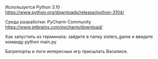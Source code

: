 Используется Python 3.10
https://www.python.org/downloads/release/python-3104/

Среда разработки: PyCharm Community
https://www.jetbrains.com/pycharm/download/

Как запустить из терминала: зайдите в папку sisters_game и введите команду
python main.py

Багрепорты и логи интересных игр присылать Василисе.